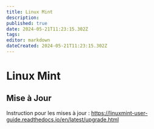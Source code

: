 ```yaml
---
title: Linux Mint
description: 
published: true
date: 2024-05-21T11:23:15.302Z
tags: 
editor: markdown
dateCreated: 2024-05-21T11:23:15.302Z
---
```


# Linux Mint

## Mise à Jour

Instruction pour les mises à jour : <https://linuxmint-user-guide.readthedocs.io/en/latest/upgrade.html>
